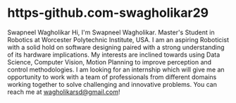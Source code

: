 # https-github.com-swagholikar29
Swapneel Wagholikar
Hi, I'm Swapneel Wagholikar. Master's Student in Robotics at Worcester Polytechnic Institute, USA.
I am an aspiring Roboticist with a solid hold on software designing paired with a strong understanding of its hardware implications. My interests are inclined towards using Data Science, Computer Vision, Motion Planning to improve perception and control methodologies. I am looking for an internship which will give me an opportunity to work with a team of professionals from different domains working together to solve challenging and innovative problems.
You can reach me at wagholikarsd@gmail.com!
